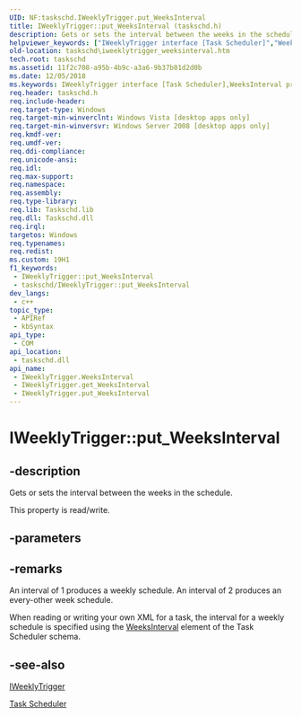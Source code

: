 ```yaml
---
UID: NF:taskschd.IWeeklyTrigger.put_WeeksInterval
title: IWeeklyTrigger::put_WeeksInterval (taskschd.h)
description: Gets or sets the interval between the weeks in the schedule.
helpviewer_keywords: ["IWeeklyTrigger interface [Task Scheduler]","WeeksInterval property","IWeeklyTrigger.WeeksInterval","IWeeklyTrigger.put_WeeksInterval","IWeeklyTrigger::WeeksInterval","IWeeklyTrigger::get_WeeksInterval","IWeeklyTrigger::put_WeeksInterval","WeeksInterval property [Task Scheduler]","WeeksInterval property [Task Scheduler]","IWeeklyTrigger interface","put_WeeksInterval","taskschd.iweeklytrigger_weeksinterval","taskschd/IWeeklyTrigger::WeeksInterval","taskschd/IWeeklyTrigger::get_WeeksInterval","taskschd/IWeeklyTrigger::put_WeeksInterval"]
old-location: taskschd\iweeklytrigger_weeksinterval.htm
tech.root: taskschd
ms.assetid: 11f2c708-a95b-4b9c-a3a6-9b37b01d2d0b
ms.date: 12/05/2018
ms.keywords: IWeeklyTrigger interface [Task Scheduler],WeeksInterval property, IWeeklyTrigger.WeeksInterval, IWeeklyTrigger.put_WeeksInterval, IWeeklyTrigger::WeeksInterval, IWeeklyTrigger::get_WeeksInterval, IWeeklyTrigger::put_WeeksInterval, WeeksInterval property [Task Scheduler], WeeksInterval property [Task Scheduler],IWeeklyTrigger interface, put_WeeksInterval, taskschd.iweeklytrigger_weeksinterval, taskschd/IWeeklyTrigger::WeeksInterval, taskschd/IWeeklyTrigger::get_WeeksInterval, taskschd/IWeeklyTrigger::put_WeeksInterval
req.header: taskschd.h
req.include-header: 
req.target-type: Windows
req.target-min-winverclnt: Windows Vista [desktop apps only]
req.target-min-winversvr: Windows Server 2008 [desktop apps only]
req.kmdf-ver: 
req.umdf-ver: 
req.ddi-compliance: 
req.unicode-ansi: 
req.idl: 
req.max-support: 
req.namespace: 
req.assembly: 
req.type-library: 
req.lib: Taskschd.lib
req.dll: Taskschd.dll
req.irql: 
targetos: Windows
req.typenames: 
req.redist: 
ms.custom: 19H1
f1_keywords:
 - IWeeklyTrigger::put_WeeksInterval
 - taskschd/IWeeklyTrigger::put_WeeksInterval
dev_langs:
 - c++
topic_type:
 - APIRef
 - kbSyntax
api_type:
 - COM
api_location:
 - taskschd.dll
api_name:
 - IWeeklyTrigger.WeeksInterval
 - IWeeklyTrigger.get_WeeksInterval
 - IWeeklyTrigger.put_WeeksInterval
---
```


# IWeeklyTrigger::put_WeeksInterval


## -description

Gets or sets the interval between the weeks in the schedule.

This property is read/write.

## -parameters

## -remarks

An interval of 1 produces a weekly schedule. An interval of 2 produces an every-other week schedule.

When reading or writing your own XML for a task, the interval for a weekly schedule is specified using the <a href="https://docs.microsoft.com/windows/desktop/TaskSchd/taskschedulerschema-weeksinterval-weeklyscheduletype-element">WeeksInterval</a> element of the Task Scheduler schema.

## -see-also

<a href="https://docs.microsoft.com/windows/desktop/api/taskschd/nn-taskschd-iweeklytrigger">IWeeklyTrigger</a>



<a href="https://docs.microsoft.com/windows/desktop/TaskSchd/task-scheduler-start-page">Task Scheduler</a>

